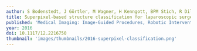 ```yaml
---
author: S Bodenstedt, J Görtler, M Wagner, H Kenngott, BPM Stich, R Dillmann, S Speidel
title: Superpixel-based structure classification for laparoscopic surgery
published: 'Medical Imaging: Image-Guided Procedures, Robotic Interventions, and Modeling: 978618'
year: 2016
doi: 10.1117/12.2216750
thumbnail: 'images/thumbnails/2016-superpixel-classification.png'
---
```

